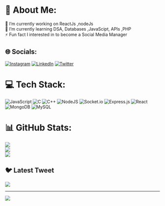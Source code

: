 # 💫 About Me:
 🔭 I’m currently working on ReactJs ,nodeJs<br>🌱 I’m currently learning DSA, Databases ,JavaScipt, APIs ,PHP<br>⚡ Fun fact I interested in to become a Social Media Manager


## 🌐 Socials:
[![Instagram](https://img.shields.io/badge/Instagram-%23E4405F.svg?logo=Instagram&logoColor=white)](https://instagram.com/ajay__jadhav) [![LinkedIn](https://img.shields.io/badge/LinkedIn-%230077B5.svg?logo=linkedin&logoColor=white)](https://linkedin.com/in/https://www.linkedin.com/in/ajay-jadhav-5b7421207) [![Twitter](https://img.shields.io/badge/Twitter-%231DA1F2.svg?logo=Twitter&logoColor=white)](https://twitter.com/@jadhav_theajay) 

# 💻 Tech Stack:
![JavaScript](https://img.shields.io/badge/javascript-%23323330.svg?style=for-the-badge&logo=javascript&logoColor=%23F7DF1E) ![C](https://img.shields.io/badge/c-%2300599C.svg?style=for-the-badge&logo=c&logoColor=white) ![C++](https://img.shields.io/badge/c++-%2300599C.svg?style=for-the-badge&logo=c%2B%2B&logoColor=white) ![NodeJS](https://img.shields.io/badge/node.js-6DA55F?style=for-the-badge&logo=node.js&logoColor=white) ![Socket.io](https://img.shields.io/badge/Socket.io-black?style=for-the-badge&logo=socket.io&badgeColor=010101) ![Express.js](https://img.shields.io/badge/express.js-%23404d59.svg?style=for-the-badge&logo=express&logoColor=%2361DAFB) ![React](https://img.shields.io/badge/react-%2320232a.svg?style=for-the-badge&logo=react&logoColor=%2361DAFB) ![MongoDB](https://img.shields.io/badge/MongoDB-%234ea94b.svg?style=for-the-badge&logo=mongodb&logoColor=white) ![MySQL](https://img.shields.io/badge/mysql-%2300f.svg?style=for-the-badge&logo=mysql&logoColor=white)
# 📊 GitHub Stats:
![](https://github-readme-stats.vercel.app/api?username=NoobAjay&theme=dark&hide_border=false&include_all_commits=false&count_private=false)<br/>
![](https://github-readme-streak-stats.herokuapp.com/?user=NoobAjay&theme=dark&hide_border=false)<br/>
![](https://github-readme-stats.vercel.app/api/top-langs/?username=NoobAjay&theme=dark&hide_border=false&include_all_commits=false&count_private=false&layout=compact)

## 🐦 Latest Tweet
[![](https://gtce.itsvg.in/api?username=@jadhav_theajay)](https://github.com/VishwaGauravIn/github-twitter-card-embed)

---
[![](https://visitcount.itsvg.in/api?id=NoobAjay&icon=0&color=0)](https://visitcount.itsvg.in)

<!-- Proudly created with GPRM ( https://gprm.itsvg.in ) -->
